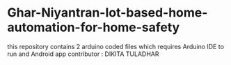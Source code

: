 # Ghar-Niyantran-Iot-based-home-automation-for-home-safety
this repository contains 2 arduino coded files which requires Arduino IDE to run and Android app
contributor : DIKITA TULADHAR
